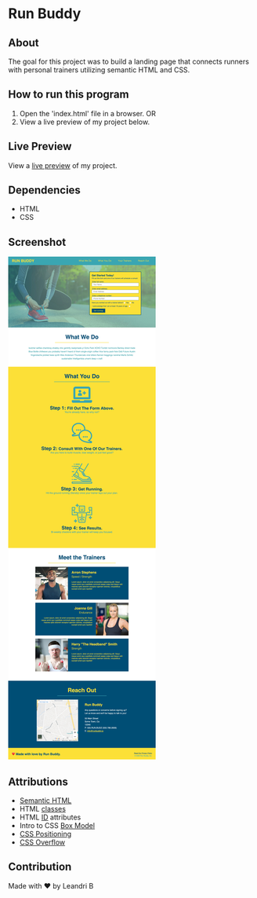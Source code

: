 # Run Buddy

## About

The goal for this project was to build a landing page that connects runners with personal trainers utilizing semantic HTML and CSS.

## How to run this program

1. Open the 'index.html' file in a browser.
OR
2. View a live preview of my project below.

## Live Preview

View a [live preview](https://leandrib.github.io/run_buddy/) of my project.

## Dependencies

* HTML
* CSS

## Screenshot

![Run Buddy Preview](./assets/images/run_buddy_design.jpeg)

## Attributions

* [Semantic HTML](https://www.w3schools.com/html/html5_semantic_elements.asp)
* HTML [classes](https://www.w3schools.com/html/html_classes.asp)
* HTML [ID](https://www.w3schools.com/html/html_id.asp) attributes
* Intro to CSS [Box Model](https://developer.mozilla.org/en-US/docs/Web/CSS/CSS_Box_Model/Introduction_to_the_CSS_box_model)
* [CSS Positioning](https://www.w3schools.com/css/css_positioning.asp)
* [CSS Overflow](https://developer.mozilla.org/en-US/docs/Web/CSS/overflow)

## Contribution
Made with ❤️ by Leandri B